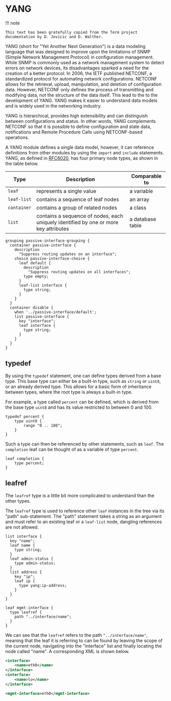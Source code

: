 # YANG

!!! note

    This text has been gratefully copied from the Term project documentation by D. Jovicic and D. Walther.


YANG (short for "Yet Another Next Generation") is a data modeling language that was designed to improve upon the limitations of SNMP (Simple Network Management Protocol) in configuration management. While SNMP is commonly used as a network management system to detect errors on network devices, its disadvantages sparked a need for the creation of a better protocol. In 2006, the IETF published NETCONF, a standardized protocol for automating network configurations. NETCONF allows for the retrieval, upload, manipulation, and deletion of configuration data. However, NETCONF only defines the process of transmitting and modifying data, not the structure of the data itself. This lead to the to the development of YANG. YANG makes it easier to understand data models and is widely used in the networking industry.

YANG is hierarchical, provides high extensibility and can distinguish between configurations and status.
In other words, YANG complements NETCONF so that it is possible to define configuration and state data, notifications and Remote Procedure Calls using NETCONF-based operations.

A YANG module defines a single data model, however, it can reference definitions from other modules by using the `import` and `include` statements. YANG, as defined in [RFC6020](https://www.rfc-editor.org/rfc/rfc6020), has four primary node types, as shown in the table below.

| Type        | Description                                                                            | Comparable to      |
| ----------- | -------------------------------------------------------------------------------------- | ------------------ |
| `leaf`      | represents a single value                                                              | a variable         |
| `leaf-list` | contains a sequence of leaf nodes                                                      | an array           |
| `container` | contains a group of related nodes                                                      | a class            |
| `list`      | contains a sequence of nodes, each uniquely identified by one or more key attributes   | a database table   |


```yang title="YANG Model Interface Common Example"
grouping passive-interface-grouping {
  container passive-interface {
    description
      "Suppress routing updates on an interface";
    choice passive-interface-choice {
      leaf default {
        description
          "Suppress routing updates on all interfaces";
        type empty;
      }
      leaf-list interface {
        type string;
      }
    }
  }
  container disable {
    when '../passive-interface/default';
    list passive-interface {
      key "interface";
      leaf interface {
        type string;
      }
    }
  }
}
```


## typedef

By using the `typedef` statement, one can define types derived from a base type. This base type can either be a built-in type, such as `string` or `uint8`, or an already derived type. This allows for a basic form of inheritance between types, where the root type is always a built-in type.

For example, a type called `percent` can be defined, which is derived from the base type `uint8` and has its value restricted to between 0 and 100.

```yang title="typedef percent"
typedef percent {
    type uint8 {
        range "0 .. 100";
    }
}
```

Such a type can then be referenced by other statements, such as `leaf`. The `completion` leaf can be thought of as a variable of type `percent`.

```yang title="typedef percent usage example"
leaf completion {
    type percent;
}
```


## leafref

The `leafref` type is a little bit more complicated to understand than the other types.

The `leafref` type is used to reference other `leaf` instances in the tree via its "path" sub-statement. The "path" statement takes a string as an argument and must refer to an existing leaf or a `leaf-list` node, dangling references are not allowed.

```yang title="Simple leafref yang example"
list interface {
  key "name";
  leaf name {
    type string;
  }
  leaf admin-status {
    type admin-status;
  }
  list address {
    key "ip";
    leaf ip {
      type yang:ip-address;
    }
  }
}

leaf mgmt-interface {
  type leafref {
    path "../interface/name";
  }
}
```

We can see that the `leafref` refers to the path `"../interface/name"`, meaning that the leaf it is referring to can be found by leaving the scope of the current node, navigating into the "interface" list and finally locating the node called "name". A corresponding XML is shown below.

```xml title="Simple leafref XML example"
<interface>
    <name>eth0</name>
</interface>
<interface>
    <name>lo</name>
</interface>

<mgmt-interface>eth0</mgmt-interface>
```
